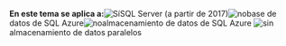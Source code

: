 <Token>**En este tema se aplica a:**![Sí](media/yes.png)SQL Server (a partir de 2017)![no](media/no.png)base de datos de SQL Azure![no](media/no.png)almacenamiento de datos de SQL Azure ![sin](media/no.png)almacenamiento de datos paralelos</Token>

